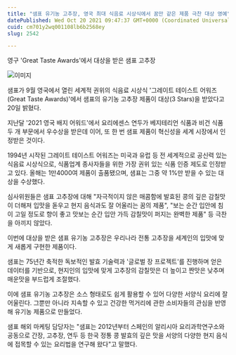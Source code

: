 ```yaml
---
title: "샘표 유기농 고추장, 영국 최대 식음료 시상식에서 꿈만 같은 제품 극찬 대상 영예"
datePublished: Wed Oct 20 2021 09:47:37 GMT+0000 (Coordinated Universal Time)
cuid: cm701y2wq001108lb6b2568ey
slug: 2542

---
```



영구 'Great Taste Awards'에서 대상을 받은 샘표 고추장

![이미지](https://cdn.hashnode.com/res/hashnode/image/upload/v1739252354647/e9c1e054-3be4-48b5-8fe2-d198782449a1.jpeg)

샘표가 9월 영국에서 열린 세계적 권위의 식음료 시상식 '그레이트 테이스트 어워즈(Great Taste Awards)'에서 샘표의 유기농 고추장 제품이 대상(3 Stars)을 받았다고 20일 밝혔다.

지난달 '2021 영국 배지 어워드'에서 요리에센스 연두가 베지테리언 식품과 비건 식품 두 개 부문에서 우수상을 받은데 이어, 또 한 번 샘표 제품이 혁신성을 세계 시장에서 인정받은 것이다.

1994년 시작된 그레이트 테이스트 어워즈는 미국과 유럽 등 전 세계적으로 공신력 있는 식음료 시상식으로, 식품업계 종사자들을 위한 가장 권위 있는 식품 인증 제도로 인정받고 있다. 올해는 1만4000여 제품이 출품됐으며, 샘표는 그중 약 1%만 받을 수 있는 대상을 수상했다.

심사위원들은 샘표 고추장에 대해 "자극적이지 않은 매콤함에 발효된 콩의 깊은 감칠맛이 더해져 입맛을 돋우고 현지 음식과도 잘 어울리는 꿈의 제품", "보는 순간 입안에 침이 고일 정도로 향이 좋고 맛보는 순간 입안 가득 감칠맛이 퍼지는 완벽한 제품" 등 극찬을 아끼지 않았다.

이번에 대상을 받은 샘표 유기농 고추장은 우리나라 전통 고추장을 세계인의 입맛에 맞게 새롭게 구현한 제품이다.

샘표는 75년간 축적한 독보적인 발효 기술력과 '글로벌 장 프로젝트'를 진행하며 얻은 데이터를 기반으로, 현지인의 입맛에 맞게 고추장의 감칠맛은 더 높이고 짠맛은 낮추며 매운맛을 부드럽게 조절했다.

이에 샘표 유기농 고추장은 소스 형태로도 쉽게 활용할 수 있어 다양한 서양식 요리에 잘 어울린다. 그뿐만 아니라 지속할 수 있고 건강한 먹거리에 관한 소비자들의 관심을 반영해 유기농 제품으로 만들었다.

샘표 해외 마케팅 담당자는 "샘표는 2012년부터 스페인의 알리시아 요리과학연구소와 공동으로 간장, 고추장, 연두 등 한국 정통 콩 발효의 깊은 맛을 서양의 다양한 현지 음식에 접목할 수 있는 요리법을 연구해 왔다"고 말했다.